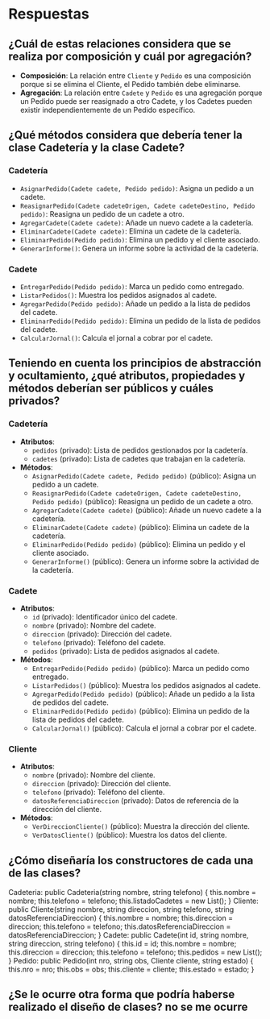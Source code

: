 # Respuestas

## ¿Cuál de estas relaciones considera que se realiza por composición y cuál por agregación?
- **Composición**: La relación entre `Cliente` y `Pedido` es una composición porque si se elimina el Cliente, el Pedido también debe eliminarse.
- **Agregación**: La relación entre `Cadete` y `Pedido` es una agregación porque un Pedido puede ser reasignado a otro Cadete, y los Cadetes pueden existir independientemente de un Pedido específico.

## ¿Qué métodos considera que debería tener la clase Cadetería y la clase Cadete?
### Cadetería
- `AsignarPedido(Cadete cadete, Pedido pedido)`: Asigna un pedido a un cadete.
- `ReasignarPedido(Cadete cadeteOrigen, Cadete cadeteDestino, Pedido pedido)`: Reasigna un pedido de un cadete a otro.
- `AgregarCadete(Cadete cadete)`: Añade un nuevo cadete a la cadetería.
- `EliminarCadete(Cadete cadete)`: Elimina un cadete de la cadetería.
- `EliminarPedido(Pedido pedido)`: Elimina un pedido y el cliente asociado.
- `GenerarInforme()`: Genera un informe sobre la actividad de la cadetería.

### Cadete
- `EntregarPedido(Pedido pedido)`: Marca un pedido como entregado.
- `ListarPedidos()`: Muestra los pedidos asignados al cadete.
- `AgregarPedido(Pedido pedido)`: Añade un pedido a la lista de pedidos del cadete.
- `EliminarPedido(Pedido pedido)`: Elimina un pedido de la lista de pedidos del cadete.
- `CalcularJornal()`: Calcula el jornal a cobrar por el cadete.

## Teniendo en cuenta los principios de abstracción y ocultamiento, ¿qué atributos, propiedades y métodos deberían ser públicos y cuáles privados?
### Cadetería
- **Atributos**:
  - `pedidos` (privado): Lista de pedidos gestionados por la cadetería.
  - `cadetes` (privado): Lista de cadetes que trabajan en la cadetería.
- **Métodos**:
  - `AsignarPedido(Cadete cadete, Pedido pedido)` (público): Asigna un pedido a un cadete.
  - `ReasignarPedido(Cadete cadeteOrigen, Cadete cadeteDestino, Pedido pedido)` (público): Reasigna un pedido de un cadete a otro.
  - `AgregarCadete(Cadete cadete)` (público): Añade un nuevo cadete a la cadetería.
  - `EliminarCadete(Cadete cadete)` (público): Elimina un cadete de la cadetería.
  - `EliminarPedido(Pedido pedido)` (público): Elimina un pedido y el cliente asociado.
  - `GenerarInforme()` (público): Genera un informe sobre la actividad de la cadetería.

### Cadete
- **Atributos**:
  - `id` (privado): Identificador único del cadete.
  - `nombre` (privado): Nombre del cadete.
  - `direccion` (privado): Dirección del cadete.
  - `telefono` (privado): Teléfono del cadete.
  - `pedidos` (privado): Lista de pedidos asignados al cadete.
- **Métodos**:
  - `EntregarPedido(Pedido pedido)` (público): Marca un pedido como entregado.
  - `ListarPedidos()` (público): Muestra los pedidos asignados al cadete.
  - `AgregarPedido(Pedido pedido)` (público): Añade un pedido a la lista de pedidos del cadete.
  - `EliminarPedido(Pedido pedido)` (público): Elimina un pedido de la lista de pedidos del cadete.
  - `CalcularJornal()` (público): Calcula el jornal a cobrar por el cadete.

### Cliente
- **Atributos**:
  - `nombre` (privado): Nombre del cliente.
  - `direccion` (privado): Dirección del cliente.
  - `telefono` (privado): Teléfono del cliente.
  - `datosReferenciaDireccion` (privado): Datos de referencia de la dirección del cliente.
- **Métodos**:
  - `VerDireccionCliente()` (público): Muestra la dirección del cliente.
  - `VerDatosCliente()` (público): Muestra los datos del cliente.

## ¿Cómo diseñaría los constructores de cada una de las clases?
Cadeteria:
public Cadeteria(string nombre, string telefono) {
    this.nombre = nombre;
    this.telefono = telefono;
    this.listadoCadetes = new List<Cadete>();
}
Cliente:
public Cliente(string nombre, string direccion, string telefono, string datosReferenciaDireccion) {
    this.nombre = nombre;
    this.direccion = direccion;
    this.telefono = telefono;
    this.datosReferenciaDireccion = datosReferenciaDireccion;
}
Cadete:
public Cadete(int id, string nombre, string direccion, string telefono) {
    this.id = id;
    this.nombre = nombre;
    this.direccion = direccion;
    this.telefono = telefono;
    this.pedidos = new List<Pedido>();
}
Pedido:
public Pedido(int nro, string obs, Cliente cliente, string estado) {
    this.nro = nro;
    this.obs = obs;
    this.cliente = cliente;
    this.estado = estado;
}

## ¿Se le ocurre otra forma que podría haberse realizado el diseño de clases? no se me ocurre